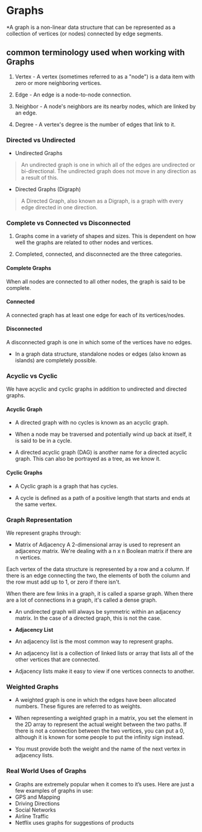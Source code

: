 # Graphs



*A graph is a non-linear data structure that can be represented as a collection of vertices (or nodes) connected by edge segments.

## common terminology used when working with Graphs

1. Vertex - A vertex (sometimes referred to as a "node") is a data item with zero or more neighboring vertices.

2. Edge - An edge is a node-to-node connection.

3. Neighbor - A node's neighbors are its nearby nodes, which are linked by an edge.

4. Degree - A vertex's degree is the number of edges that link to it.

### Directed vs Undirected

* Undirected Graphs

>An undirected graph is one in which all of the edges are undirected or bi-directional. The undirected graph does not move in any direction as a result of this.

* Directed Graphs (Digraph)

>A Directed Graph, also known as a Digraph, is a graph with every edge directed in one direction.

### Complete vs Connected vs Disconnected

1. Graphs come in a variety of shapes and sizes. This is dependent on how well the graphs are related to other nodes and vertices.

2. Completed, connected, and disconnected are the three categories.

#### Complete Graphs

When all nodes are connected to all other nodes, the graph is said to be complete.

#### Connected

A connected graph has at least one edge for each of its vertices/nodes.

#### Disconnected

A disconnected graph is one in which some of the vertices have no edges.

* In a graph data structure, standalone nodes or edges (also known as islands) are completely possible.

### Acyclic vs Cyclic

We have acyclic and cyclic graphs in addition to undirected and directed graphs.

#### Acyclic Graph

* A directed graph with no cycles is known as an acyclic graph.

* When a node may be traversed and potentially wind up back at itself, it is said to be in a cycle.

* A directed acyclic graph (DAG) is another name for a directed acyclic graph. This can also be portrayed as a tree, as we know it.

#### Cyclic Graphs

* A Cyclic graph is a graph that has cycles.

* A cycle is defined as a path of a positive length that starts and ends at the same vertex.

### Graph Representation

We represent graphs through:

* Matrix of Adjacency
A 2-dimensional array is used to represent an adjacency matrix. We're dealing with a n x n Boolean matrix if there are n vertices.

Each vertex of the data structure is represented by a row and a column. If there is an edge connecting the two, the elements of both the column and the row must add up to 1, or zero if there isn't.

When there are few links in a graph, it is called a sparse graph. When there are a lot of connections in a graph, it's called a dense graph.

* An undirected graph will always be symmetric within an adjacency matrix. In the case of a directed graph, this is not the case.

* **Adjacency List**
* An adjacency list is the most common way to represent graphs.

* An adjacency list is a collection of linked lists or array that lists all of the other vertices that are connected.

* Adjacency lists make it easy to view if one vertices connects to another.

### Weighted Graphs

* A weighted graph is one in which the edges have been allocated numbers. These figures are referred to as weights.

* When representing a weighted graph in a matrix, you set the element in the 2D array to represent the actual weight between the two paths. If there is not a connection between the two vertices, you can put a 0, although it is known for some people to put the infinity sign instead.

* You must provide both the weight and the name of the next vertex in adjacency lists.

### Real World Uses of Graphs

* Graphs are extremely popular when it comes to it’s uses. Here are just a few examples of graphs in use:
* GPS and Mapping
* Driving Directions
* Social Networks
* Airline Traffic
* Netflix uses graphs for suggestions of products
